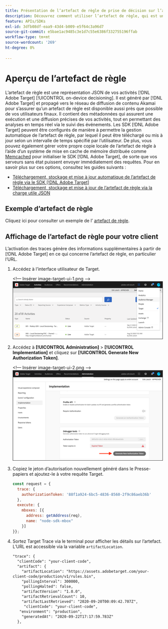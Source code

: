 ```yaml
---
title: Présentation de l’artefact de règle de prise de décision sur l’appareil
description: Découvrez comment utiliser l’artefact de règle, qui est une représentation JSON de vos activités  [!DNL Adobe Target] [!UICONTROL on-device decisioning].
feature: APIs/SDKs
exl-id: 3dfb08df-eaa9-43d4-b009-e5f64c3a96d7
source-git-commit: e5bae1ac9485c3e1d7c55e6386f332755196ffab
workflow-type: tm+mt
source-wordcount: '269'
ht-degree: 0%

---
```


# Aperçu de l’artefact de règle

L’artefact de règle est une représentation JSON de vos activités [!DNL Adobe Target] [!UICONTROL on-device decisioning]. Il est généré par [!DNL Adobe Target] et propagé vers le réseau de diffusion de contenu Akamai pour s’assurer qu’un artefact de règle est disponible aussi près que possible de vos utilisateurs finaux. Il contient des métadonnées qui assurent une exécution et une diffusion précises de vos activités, tout en permettant des analyses en temps réel via le suivi des événements. Les SDK [!DNL Adobe Target] peuvent être configurés de manière à permettre la gestion automatique de l’artefact de règle, par lequel il peut être téléchargé ou mis à jour selon un intervalle de temps spécifié par l’utilisateur. De plus, vous pouvez également gérer votre propre copie locale de l’artefact de règle à l’aide d’un système de mise en cache de mémoire distribuée comme [Memcached](https://memcached.org/) pour initialiser le SDK [!DNL Adobe Target], de sorte que vos serveurs sans état puissent envoyer immédiatement des requêtes. Pour en savoir plus sur ces options, consultez les guides suivants :

* [Téléchargement, stockage et mise à jour automatique de l’artefact de règle via le SDK  [!DNL Adobe Target] ](rule-artifact-sdk.md)
* [Téléchargement, stockage et mise à jour de l’artefact de règle via la charge utile JSON](rule-artifact-json.md)

## Exemple d’artefact de règle

Cliquez ici pour consulter un exemple de l’ [artefact de règle](rule-artifact-example.md).

## Affichage de l’artefact de règle pour votre client

L’activation des traces génère des informations supplémentaires à partir de [!DNL Adobe Target] en ce qui concerne l’artefact de règle, en particulier l’URL.

1. Accédez à l’interface utilisateur de Target.

   &lt;!— Insérer image-target-ui-1.png —>
   ![alt image](assets/asset-rule-artifact-1.png)

1. Accédez à **[!UICONTROL Administration]** > **[!UICONTROL Implementation]** et cliquez sur **[!UICONTROL Generate New Authorization Token]**.

   &lt;!— Insérer image-target-ui-2.png —>
   ![alt image](assets/asset-rule-artifact-2.png)

1. Copiez le jeton d’autorisation nouvellement généré dans le Presse-papiers et ajoutez-le à votre requête Target.

   ```javascript {line-numbers="true"}
   const request = {
     trace: {
       authorizationToken: '88f1a924-6bc5-4836-8560-2f9c86aeb36b'
     },
     execute: {
       mboxes: [{
         address: getAddress(req),
         name: "node-sdk-mbox"
       }]
   }};
   ```

1. Sortez Target Trace via le terminal pour afficher les détails sur l’artefact. L’URL est accessible via la variable `artifactLocation`.

   ```
   "trace": {
     "clientCode": "your-client-code",
     "artifact": {
       "artifactLocation": "https://assets.adobetarget.com/your-client-code/production/v1/rules.bin",
       "pollingInterval": 300000,
       "pollingHalted": false,
       "artifactVersion": "1.0.0",
       "artifactRetrievalCount": 10,
       "artifactLastRetrieved": "2020-09-20T00:09:42.707Z",
        "clientCode": "your-client-code",
      "environment": "production",
       "generatedAt": "2020-09-22T17:17:59.783Z"
     },
   ```
